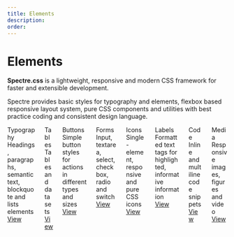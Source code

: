 ```yaml
---
title: Elements
description: 
order: 
---
```


# Elements

**Spectre.css** is a lightweight, responsive and modern CSS framework for faster and extensible development.

 Spectre provides basic styles for typography and elements, flexbox based responsive layout system, pure CSS components and utilities with best practice coding and consistent design language.

 
<div class="docs-demo columns">
  <div class="column col-6 col-xs-12">
    <div class="card">
      <div class="card-header">
        <div class="card-title h5">Typography</div>
      </div>
      <div class="card-body">Headings, paragraphs, semantic text, blockquote and lists elements</div>
      <div class="card-footer"><a class="btn btn-primary" href="typography.html">View</a></div>
    </div>
  </div>
  <div class="column col-6 col-xs-12">
    <div class="card">
      <div class="card-header">
        <div class="card-title h5">Tables</div>
      </div>
      <div class="card-body">Tables and data sets</div>
      <div class="card-footer"><a class="btn btn-primary" href="tables.html">View</a></div>
    </div>
  </div>
  <div class="column col-6 col-xs-12">
    <div class="card">
      <div class="card-header">
        <div class="card-title h5">Buttons</div>
      </div>
      <div class="card-body">Simple button styles for actions in different types and sizes</div>
      <div class="card-footer"><a class="btn btn-primary" href="buttons.html">View</a></div>
    </div>
  </div>
  <div class="column col-6 col-xs-12">
    <div class="card">
      <div class="card-header">
        <div class="card-title h5">Forms</div>
      </div>
      <div class="card-body">Input, textarea, select, checkbox, radio and switch</div>
      <div class="card-footer"><a class="btn btn-primary" href="forms.html">View</a></div>
    </div>
  </div>
  <div class="column col-6 col-xs-12">
    <div class="card">
      <div class="card-header">
        <div class="card-title h5">Icons</div>
      </div>
      <div class="card-body">Single-element, responsive and pure CSS icons</div>
      <div class="card-footer"><a class="btn btn-primary" href="icons.html">View</a></div>
    </div>
  </div>
  <div class="column col-6 col-xs-12">
    <div class="card">
      <div class="card-header">
        <div class="card-title h5">Labels</div>
      </div>
      <div class="card-body">Formatted text tags for highlighted, informative information</div>
      <div class="card-footer"><a class="btn btn-primary" href="labels.html">View</a></div>
    </div>
  </div>
  <div class="column col-6 col-xs-12">
    <div class="card">
      <div class="card-header">
        <div class="card-title h5">Code</div>
      </div>
      <div class="card-body">Inline and multiline code snippets</div>
      <div class="card-footer"><a class="btn btn-primary" href="code.html">View</a></div>
    </div>
  </div>
  <div class="column col-6 col-xs-12">
    <div class="card">
      <div class="card-header">
        <div class="card-title h5">Media</div>
      </div>
      <div class="card-body">Responsive images, figures and video</div>
      <div class="card-footer"><a class="btn btn-primary" href="media.html">View</a></div>
    </div>
  </div>
</div>